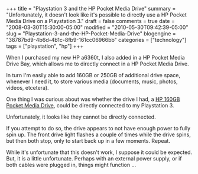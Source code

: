 +++
title = "Playstation 3 and the HP Pocket Media Drive"
summary = "Unfortunately, it doesn't look like it's possible to directly use a HP Pocket Media Drive on a Playstation 3."
draft = false
comments = true
date = "2008-03-30T15:30:00-05:00"
modified = "2010-05-30T09:42:39-05:00"
slug = "Playstation-3-and-the-HP-Pocket-Media-Drive"
blogengine = "38787bd9-4b6d-4b1c-8fb9-161cc06966bb"
categories = ["technology"]
tags = ["playstation", "hp"]
+++

<p>
When I purchased my new HP a6360t, I also added in a HP Pocket Media Drive Bay, which allows me to directly connect in a HP Pocket Media Drive. 
</p>
<p>
In turn I&#39;m easily able to add 160GB or 250GB of additional drive space, whenever I need it, to store various media (documents, music, photos, videos, etcetera). 
</p>
<p>
One thing I was curious about was whether the drive I had, a <a href="http://www.amazon.com/gp/product/B000UDCFVY?ie=UTF8&amp;tag=strivinglifen-20&amp;linkCode=as2&amp;camp=1789&amp;creative=9325&amp;creativeASIN=B000UDCFVY" target="_blank">HP 160GB Pocket Media Drive</a>, could be directly connected to my Playstation 3. 
</p>
<p>
Unfortunately, it looks like they cannot be directly connected. 
</p>
<p>
If you attempt to do so, the drive appears to not have enough power to fully spin up. The front drive light flashes a couple of times while the drive spins, but then both stop, only to start back up in a few moments. Repeat.
</p>
<p>
While it&#39;s unfortunate that this doesn&#39;t work, I suppose it could be expected. But, it is a little unfortunate. Perhaps with an external power supply, or if both cables were plugged in, things might function ...
</p>

